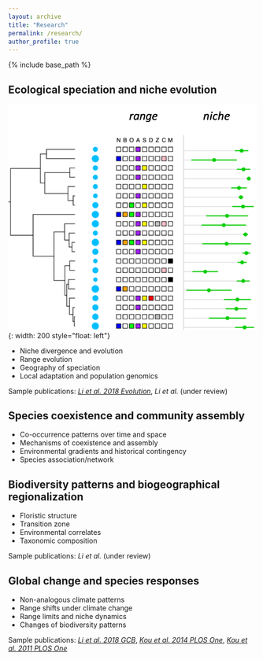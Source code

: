 ```yaml
---
layout: archive
title: "Research"
permalink: /research/
author_profile: true
---
```


{% include base_path %}

Ecological speciation and niche evolution
------
![](research_fig/fig_niche_range.png){: width: 200 style="float: left"}


* Niche divergence and evolution
* Range evolution
* Geography of speciation
* Local adaptation and population genomics

Sample publications: [*Li et al. 2018 Evolution*](https://doi.org/10.1111/evo.13567), *Li et al.* (under review)



Species coexistence and community assembly
------
* Co-occurrence patterns over time and space
* Mechanisms of coexistence and assembly
* Environmental gradients and historical contingency
* Species association/network


Biodiversity patterns and biogeographical regionalization
------
* Floristic structure
* Transition zone
* Environmental correlates
* Taxonomic composition

Sample publications: *Li et al.* (under review)


Global change and species responses
------
* Non-analogous climate patterns
* Range shifts under climate change
* Range limits and niche dynamics
* Changes of biodiversity patterns

Sample publications: [*Li et al. 2018 GCB*](https://doi.org/10.1111/gcb.14104), [*Kou et al. 2014 PLOS One*](https://doi.org/10.1371/journal.pone.0098643), [*Kou et al. 2011 PLOS One*](https://doi.org/10.1371/journal.pone.0023115)

